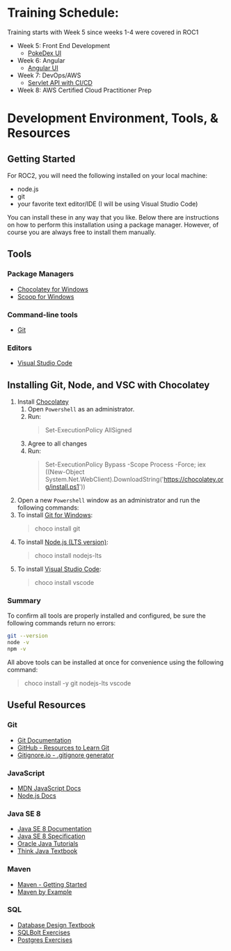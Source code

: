 # Training Schedule:

Training starts with Week 5 since weeks 1-4 were covered in ROC1

- Week 5: Front End Development
  - [PokeDex UI](https://github.com/200914ROC2/5w-pokedex-ui)
- Week 6: Angular
  - [Angular UI](https://github.com/200914ROC2/angular-ui)
- Week 7: DevOps/AWS
  - [Servlet API with CI/CD](https://github.com/200914ROC2/7w-servlet-app-ci-cd)
- Week 8: AWS Certified Cloud Practitioner Prep

# Development Environment, Tools, & Resources

## Getting Started

For ROC2, you will need the following installed on your local machine:

- node.js
- git
- your favorite text editor/IDE (I will be using Visual Studio Code)

You can install these in any way that you like. Below there are instructions on how to perform this installation using a package manager. However, of course you are always free to install them manually.

## Tools

### Package Managers

- [Chocolatey for Windows](https://chocolatey.org)
- [Scoop for Windows](https://scoop.sh/)

### Command-line tools

- [Git](https://git-scm.com)

### Editors

- [Visual Studio Code](https://code.visualstudio.com/)

## Installing Git, Node, and VSC with Chocolatey

1. Install [Chocolatey](https://chocolatey.org)
   1. Open `Powershell` as an administrator.
   2. Run:
      > Set-ExecutionPolicy AllSigned
   3. Agree to all changes
   4. Run:
      > Set-ExecutionPolicy Bypass -Scope Process -Force; iex ((New-Object System.Net.WebClient).DownloadString('https://chocolatey.org/install.ps1'))
2. Open a new `Powershell` window as an administrator and run the following commands:
3. To install [Git for Windows](https://git-scm.com):
   > choco install git
4. To install [Node.js (LTS version)](https://nodejs.org/en/):
   > choco install nodejs-lts
5. To install [Visual Studio Code](https://code.visualstudio.com/):
   > choco install vscode

### Summary

To confirm all tools are properly installed and configured, be sure the following commands return no errors:

```bash
git --version
node -v
npm -v
```

All above tools can be installed at once for convenience using the following command:

> choco install -y git nodejs-lts vscode

## Useful Resources

### Git

- [Git Documentation](https://git-scm.com/doc)
- [GitHub - Resources to Learn Git](http://try.github.io/)
- [Gitignore.io - .gitignore generator](https://www.gitignore.io/)

### JavaScript

- [MDN JavaScript Docs](https://developer.mozilla.org/en-US/docs/Web/javascript)
- [Node.js Docs](https://nodejs.org/en/docs/)

### Java SE 8

- [Java SE 8 Documentation](https://docs.oracle.com/javase/8/docs/)
- [Java SE 8 Specification](https://docs.oracle.com/javase/specs/jls/se8/html/)
- [Oracle Java Tutorials](https://docs.oracle.com/javase/tutorial/)
- [Think Java Textbook](https://books.trinket.io/thinkjava/index.html)

### Maven

- [Maven - Getting Started](http://maven.apache.org/guides/getting-started/index.html)
- [Maven by Example](https://books.sonatype.com/mvnex-book/reference/index.html)

### SQL

- [Database Design Textbook](https://opentextbc.ca/dbdesign01/)
- [SQLBolt Exercises](https://sqlbolt.com/)
- [Postgres Exercises](https://pgexercises.com/)
